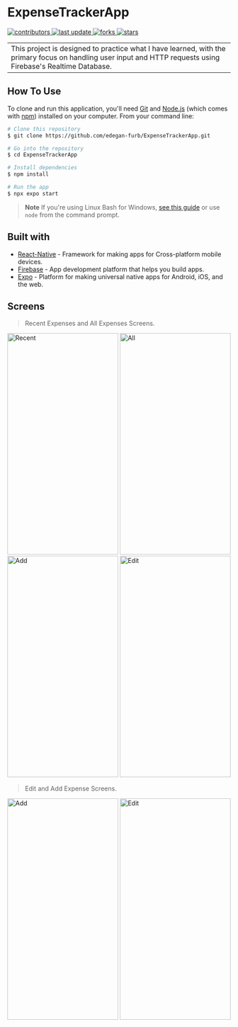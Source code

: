 # ExpenseTrackerApp
 </p>
  <p>
  <a href="https://github.com/edegan-furb/ExpenseTrackerApp/graphs/contributors">
    <img src="https://img.shields.io/github/contributors/edegan-furb/ExpenseTrackerApp" alt="contributors" />
  </a>
  <a href="">
    <img src="https://img.shields.io/github/last-commit/edegan-furb/ExpenseTrackerApp" alt="last update" />
  </a>
  <a href="https://github.com/edegan-furb/ExpenseTrackerApp/network/members">
    <img src="https://img.shields.io/github/forks/edegan-furb/ExpenseTrackerApp" alt="forks" />
  </a>
  <a href="https://github.com/edegan-furb/ExpenseTrackerApp/stargazers">
    <img src="https://img.shields.io/github/stars/edegan-furb/ExpenseTrackerApp" alt="stars" />
  </a>
</p>
<table>
<tr>
<td>
 This project is designed to practice what I have learned, with the primary focus on handling user input and HTTP requests using Firebase's Realtime Database. 
</td>
</tr>
</table>

## How To Use

To clone and run this application, you'll need [Git](https://git-scm.com) and [Node.js](https://nodejs.org/en/download/) (which comes with [npm](http://npmjs.com)) installed on your computer. From your command line:

```bash
# Clone this repository
$ git clone https://github.com/edegan-furb/ExpenseTrackerApp.git

# Go into the repository
$ cd ExpenseTrackerApp

# Install dependencies
$ npm install

# Run the app
$ npx expo start 
```

> **Note**
> If you're using Linux Bash for Windows, [see this guide](https://www.howtogeek.com/261575/how-to-run-graphical-linux-desktop-applications-from-windows-10s-bash-shell/) or use `node` from the command prompt.

## Built with 

- [React-Native](https://reactnative.dev/) -  Framework for making apps for Cross-platform mobile devices.
- [Firebase](https://firebase.google.com/) - App development platform that helps you build apps.
- [Expo](https://expo.dev/) - Platform for making universal native apps for Android, iOS, and the web.

## Screens

> Recent Expenses and All Expenses Screens.

<p align="left">
  <a>
    <img src="https://github.com/edegan-furb/ExpenseTrackerApp/blob/master/assets/Screenshot_1701452394.png" alt="Recent" title="Recent Expenses" height="500" width="250">
  </a>
  <a>
    <img src="https://github.com/edegan-furb/ExpenseTrackerApp/blob/master/assets/Screenshot_1701452420.png" alt="All" title="All Expenses" height="500" width="250">
  </a>
  <a>
    <img src="https://github.com/edegan-furb/ExpenseTrackerApp/blob/master/assets/Screenshot_1701452415.png" alt="Add" title="Add Expense" height="500" width="250">
  </a>
   <a>
    <img src="https://github.com/edegan-furb/ExpenseTrackerApp/blob/master/assets/Screenshot_1701452424.png" alt="Edit" title="Edit Expense" height="500" width="250">
  </a>
</p>

> Edit and Add Expense Screens.
<p align="left">
  <a>
    <img src="https://github.com/edegan-furb/ExpenseTrackerApp/blob/master/assets/Screenshot_1701452415.png" alt="Add" title="Add Expense" height="500" width="250">
  </a>
   <a>
    <img src="https://github.com/edegan-furb/ExpenseTrackerApp/blob/master/assets/Screenshot_1701452424.png" alt="Edit" title="Edit Expense" height="500" width="250">
  </a>
</p>
